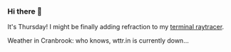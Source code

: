 ### Hi there :wave:

It's Thursday! I might be finally adding refraction to my [terminal raytracer](https://github.com/bewuethr/bash-raytracer).

Weather in Cranbrook: who knows, wttr.in is currently down...
